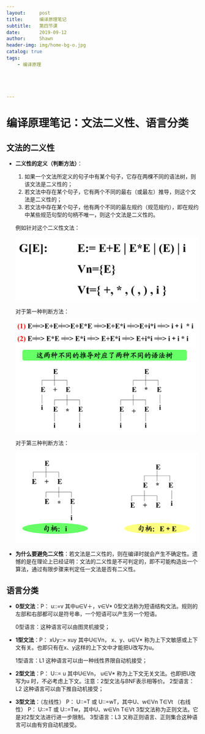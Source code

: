 ```yaml
---
layout:     post
title:      编译原理笔记
subtitle:   第四节课
date:       2019-09-12
author:     Shawn
header-img: img/home-bg-o.jpg
catalog: true
tags:
    - 编译原理




---
```


# 编译原理笔记：文法二义性、语言分类

## 文法的二义性

- **二义性的定义（判断方法）**：

  1. 如果一个文法所定义的句子中有某个句子，它存在两棵不同的语法树，则该文法是二义性的；
  2. 若文法中存在某个句子，它有两个不同的最右（或最左）推导，则这个文法是二义性的；
  3. 若文法中存在某个句子，他有两个不同的最左规约（规范规约），即在规约中某些规范句型的句柄不唯一，则这个文法是二义性的。

  例如针对这个二义性文法：

  ![](https://raw.githubusercontent.com/ctttt1119/ctttt1119.github.io/master/img/bianyi-4-pic1.png)

  对于第一种判断方法：

  ![](https://raw.githubusercontent.com/ctttt1119/ctttt1119.github.io/master/img/bianyi-4-pic2.png)

  对于第三种判断方法：

  ![](https://raw.githubusercontent.com/ctttt1119/ctttt1119.github.io/master/img/bianyi-4-pic3.png)

- **为什么要避免二义性**：若文法是二义性的，则在编译时就会产生不确定性。遗憾的是在理论上已经证明：文法的二义性是不可判定的，即不可能构造出一个算法，通过有限步骤来判定任一文法是否有二义性。

## 语言分类

- **0型文法**：P： u::=v 其中u∈V＋，v∈V*
  0型文法称为短语结构文法。规则的左部和右部都可以是符号串，一个短语可以产生另一个短语。

  0型语言：这种语言可以由图灵机接受；

- **1型文法**：P： xUy::= xuy 其中U∈Vn， x、y、u∈V*
  称为上下文敏感或上下文有关。也即只有在x、y这样的上下文中才能把U改写为u。 

  1型语言：L1 这种语言可以由一种线性界限自动机接受；

- **2型文法**：P： U::= u 其中U∈Vn， u∈V*
  称为上下文无关文法。也即把U改写为u 时，不必考虑上下文。注意：2型文法与BNF表示相等价。
  2型语言：L2 这种语言可以由下推自动机接受；

- **3型文法**：（左线性） P： U::=T 或 U::=wT，其中U、w∈Vn T∈Vt
                  （右线性） P： U::=T 或 U::=Tw，其中U、w∈Vn T∈Vt
  3型文法称为正则文法。它是对2型文法进行进一步限制。
  3型语言：L3 又称正则语言、正则集合这种语言可以由有穷自动机接受。
